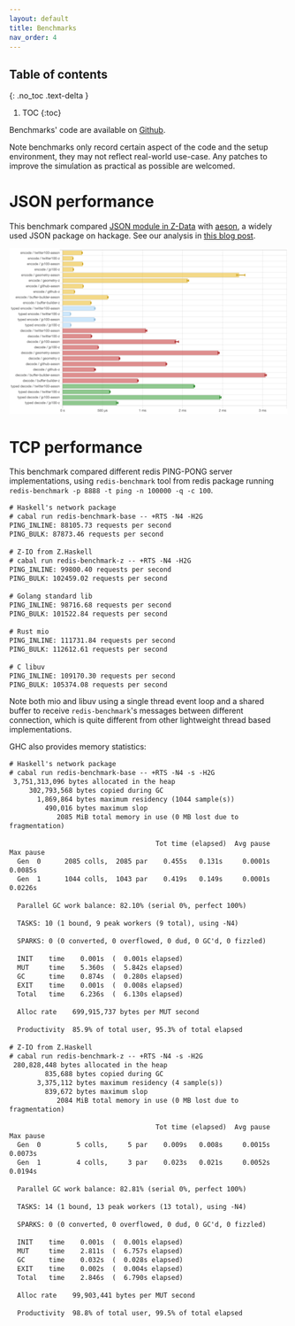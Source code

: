 ```yaml
---
layout: default
title: Benchmarks
nav_order: 4
---
```


## Table of contents
{: .no_toc .text-delta }

1. TOC
{:toc}

Benchmarks' code are available on [Github](https://github.com/ZHaskell/benchmarks).

Note benchmarks only record certain aspect of the code and the setup environment, they may not reflect real-world use-case. Any patches to improve the simulation as practical as possible are welcomed.

# JSON performance

This benchmark compared [JSON module in Z-Data](https://hackage.haskell.org/package/Z-Data/docs/Z-Data-JSON.html) with [aeson](https://hackage.haskell.org/package/aeson), a widely used JSON package on hackage. See our analysis in [this blog post](/performance/2021/02/01/High-performance-JSON-codec.html).

![bench-result](https://github.com/ZHaskell/benchmarks/blob/master/json-benchmark/json-benchmark-result.png?raw=true)

# TCP performance

This benchmark compared different redis PING-PONG server implementations, using `redis-benchmark` tool from redis package running `redis-benchmark -p 8888 -t ping -n 100000 -q -c 100`.

```
# Haskell's network package
# cabal run redis-benchmark-base -- +RTS -N4 -H2G
PING_INLINE: 88105.73 requests per second
PING_BULK: 87873.46 requests per second

# Z-IO from Z.Haskell
# cabal run redis-benchmark-z -- +RTS -N4 -H2G
PING_INLINE: 99800.40 requests per second
PING_BULK: 102459.02 requests per second

# Golang standard lib
PING_INLINE: 98716.68 requests per second
PING_BULK: 101522.84 requests per second

# Rust mio
PING_INLINE: 111731.84 requests per second
PING_BULK: 112612.61 requests per second

# C libuv
PING_INLINE: 109170.30 requests per second
PING_BULK: 105374.08 requests per second
```

Note both mio and libuv using a single thread event loop and a shared buffer to receive `redis-benchmark`'s messages between different connection, which is quite different from other lightweight thread based implementations.

GHC also provides memory statistics:

```
# Haskell's network package
# cabal run redis-benchmark-base -- +RTS -N4 -s -H2G
 3,751,313,096 bytes allocated in the heap
     302,793,568 bytes copied during GC
       1,869,864 bytes maximum residency (1044 sample(s))
         490,016 bytes maximum slop
            2085 MiB total memory in use (0 MB lost due to fragmentation)

                                     Tot time (elapsed)  Avg pause  Max pause
  Gen  0      2085 colls,  2085 par    0.455s   0.131s     0.0001s    0.0085s
  Gen  1      1044 colls,  1043 par    0.419s   0.149s     0.0001s    0.0226s

  Parallel GC work balance: 82.10% (serial 0%, perfect 100%)

  TASKS: 10 (1 bound, 9 peak workers (9 total), using -N4)

  SPARKS: 0 (0 converted, 0 overflowed, 0 dud, 0 GC'd, 0 fizzled)

  INIT    time    0.001s  (  0.001s elapsed)
  MUT     time    5.360s  (  5.842s elapsed)
  GC      time    0.874s  (  0.280s elapsed)
  EXIT    time    0.001s  (  0.008s elapsed)
  Total   time    6.236s  (  6.130s elapsed)

  Alloc rate    699,915,737 bytes per MUT second

  Productivity  85.9% of total user, 95.3% of total elapsed

# Z-IO from Z.Haskell
# cabal run redis-benchmark-z -- +RTS -N4 -s -H2G
 280,828,448 bytes allocated in the heap
         835,688 bytes copied during GC
       3,375,112 bytes maximum residency (4 sample(s))
         839,672 bytes maximum slop
            2084 MiB total memory in use (0 MB lost due to fragmentation)

                                     Tot time (elapsed)  Avg pause  Max pause
  Gen  0         5 colls,     5 par    0.009s   0.008s     0.0015s    0.0073s
  Gen  1         4 colls,     3 par    0.023s   0.021s     0.0052s    0.0194s

  Parallel GC work balance: 82.81% (serial 0%, perfect 100%)

  TASKS: 14 (1 bound, 13 peak workers (13 total), using -N4)

  SPARKS: 0 (0 converted, 0 overflowed, 0 dud, 0 GC'd, 0 fizzled)

  INIT    time    0.001s  (  0.001s elapsed)
  MUT     time    2.811s  (  6.757s elapsed)
  GC      time    0.032s  (  0.028s elapsed)
  EXIT    time    0.002s  (  0.004s elapsed)
  Total   time    2.846s  (  6.790s elapsed)

  Alloc rate    99,903,441 bytes per MUT second

  Productivity  98.8% of total user, 99.5% of total elapsed
```
